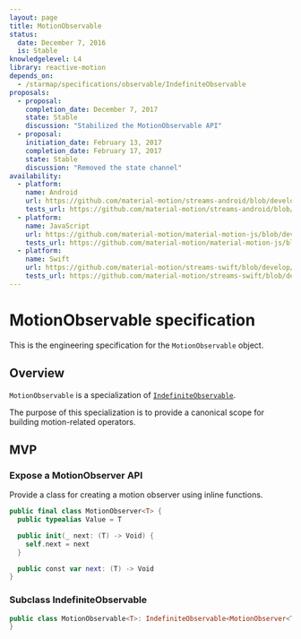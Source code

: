 ```yaml
---
layout: page
title: MotionObservable
status:
  date: December 7, 2016
  is: Stable
knowledgelevel: L4
library: reactive-motion
depends_on:
  - /starmap/specifications/observable/IndefiniteObservable
proposals:
  - proposal:
    completion_date: December 7, 2017
    state: Stable
    discussion: "Stabilized the MotionObservable API"
  - proposal:
    initiation_date: February 13, 2017
    completion_date: February 17, 2017
    state: Stable
    discussion: "Removed the state channel"
availability:
  - platform:
    name: Android
    url: https://github.com/material-motion/streams-android/blob/develop/library/src/main/java/com/google/android/material/motion/streams/MotionObservable.java
    tests_url: https://github.com/material-motion/streams-android/blob/develop/library/src/test/java/com/google/android/material/motion/streams/MotionObservableTests.java
  - platform:
    name: JavaScript
    url: https://github.com/material-motion/material-motion-js/blob/develop/packages/streams/src/observables/MotionObservable.ts
    tests_url: https://github.com/material-motion/material-motion-js/blob/develop/packages/streams/src/observables/__tests__/motionObservable.test.ts
  - platform:
    name: Swift
    url: https://github.com/material-motion/streams-swift/blob/develop/src/MotionObservable.swift
    tests_url: https://github.com/material-motion/streams-swift/blob/develop/tests/unit/MotionObservableTests.swift
---
```


# MotionObservable specification

This is the engineering specification for the `MotionObservable` object.

## Overview

`MotionObservable` is a specialization of [`IndefiniteObservable`](IndefiniteObservable).

The purpose of this specialization is to provide a canonical scope for building motion-related
operators.

## MVP

### Expose a MotionObserver API

Provide a class for creating a motion observer using inline functions.

```swift
public final class MotionObserver<T> {
  public typealias Value = T

  public init(_ next: (T) -> Void) {
    self.next = next
  }

  public const var next: (T) -> Void
}
```

### Subclass IndefiniteObservable

```swift
public class MotionObservable<T>: IndefiniteObservable<MotionObserver<T>> {
}
```
